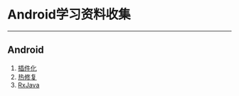 # Android学习资料收集
---

## Android

1. [插件化](https://github.com/tingshuonitiao/AndroidStudyData/blob/master/%E6%8F%92%E4%BB%B6%E5%8C%96.md)
2. [热修复](https://github.com/tingshuonitiao/AndroidStudyData/blob/master/%e7%83%ad%e4%bf%ae%e5%a4%8d.md)
3. [RxJava](https://github.com/tingshuonitiao/AndroidStudyData/blob/master/RxJava.md)
